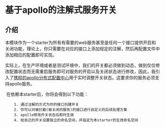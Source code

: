 # 基于apollo的注解式服务开关

## 介绍

​	本模块作为一个starter为所有有需要的web服务甚至是任何一个接口提供开启和关闭功能，理论上，你只需要在对应的接口上添加规定的注解，然后再配置文件中添加相应的配置即可实现。

​	实际上，在生产环境或者是测试环境中，我们的开关都必须做到动态，做到仅仅修改配置状态而无需重启服务即可对服务的开启以及关闭状态进行修改，因此，我引入了[携程的apollo分布式配置中心](https://github.com/ctripcorp/apollo)用于实时调整开关状态。这要求你的服务必须支持apollo服务。

​	在依赖本starter后，你将会得到以下功能：

		1. 通过注解的方式为你的接口创建开关
  		2. 你可以对被拦截(被关闭的服务)的接口进行自定义的后续处理方案
  		3. apollo修改开关状态后即时生效
  		4. 给自己的开关设置独立的命名空间，并指定为本starter的生效命名空间

